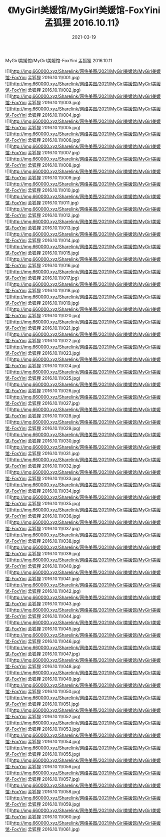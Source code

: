 ﻿---
layout: post
title:  《MyGirl美媛馆/MyGirl美媛馆-FoxYini 孟狐狸 2016.10.11》
date:   2021-03-19
img: http://img.660000.xyz/Sharelink/网络美图/2021/MyGirl美媛馆/MyGirl美媛馆-FoxYini 孟狐狸 2016.10.11/000.jpg
categories: [美女, 清纯, 唯美]
---

MyGirl美媛馆/MyGirl美媛馆-FoxYini 孟狐狸 2016.10.11

 ![](http://img.660000.xyz/Sharelink/网络美图/2021/MyGirl美媛馆/MyGirl美媛馆-FoxYini 孟狐狸 2016.10.11/001.jpg) <br>![](http://img.660000.xyz/Sharelink/网络美图/2021/MyGirl美媛馆/MyGirl美媛馆-FoxYini 孟狐狸 2016.10.11/002.jpg) <br>![](http://img.660000.xyz/Sharelink/网络美图/2021/MyGirl美媛馆/MyGirl美媛馆-FoxYini 孟狐狸 2016.10.11/003.jpg) <br>![](http://img.660000.xyz/Sharelink/网络美图/2021/MyGirl美媛馆/MyGirl美媛馆-FoxYini 孟狐狸 2016.10.11/004.jpg) <br>![](http://img.660000.xyz/Sharelink/网络美图/2021/MyGirl美媛馆/MyGirl美媛馆-FoxYini 孟狐狸 2016.10.11/005.jpg) <br>![](http://img.660000.xyz/Sharelink/网络美图/2021/MyGirl美媛馆/MyGirl美媛馆-FoxYini 孟狐狸 2016.10.11/006.jpg) <br>![](http://img.660000.xyz/Sharelink/网络美图/2021/MyGirl美媛馆/MyGirl美媛馆-FoxYini 孟狐狸 2016.10.11/007.jpg) <br>![](http://img.660000.xyz/Sharelink/网络美图/2021/MyGirl美媛馆/MyGirl美媛馆-FoxYini 孟狐狸 2016.10.11/008.jpg) <br>![](http://img.660000.xyz/Sharelink/网络美图/2021/MyGirl美媛馆/MyGirl美媛馆-FoxYini 孟狐狸 2016.10.11/009.jpg) <br>![](http://img.660000.xyz/Sharelink/网络美图/2021/MyGirl美媛馆/MyGirl美媛馆-FoxYini 孟狐狸 2016.10.11/010.jpg) <br>![](http://img.660000.xyz/Sharelink/网络美图/2021/MyGirl美媛馆/MyGirl美媛馆-FoxYini 孟狐狸 2016.10.11/011.jpg) <br>![](http://img.660000.xyz/Sharelink/网络美图/2021/MyGirl美媛馆/MyGirl美媛馆-FoxYini 孟狐狸 2016.10.11/012.jpg) <br>![](http://img.660000.xyz/Sharelink/网络美图/2021/MyGirl美媛馆/MyGirl美媛馆-FoxYini 孟狐狸 2016.10.11/013.jpg) <br>![](http://img.660000.xyz/Sharelink/网络美图/2021/MyGirl美媛馆/MyGirl美媛馆-FoxYini 孟狐狸 2016.10.11/014.jpg) <br>![](http://img.660000.xyz/Sharelink/网络美图/2021/MyGirl美媛馆/MyGirl美媛馆-FoxYini 孟狐狸 2016.10.11/015.jpg) <br>![](http://img.660000.xyz/Sharelink/网络美图/2021/MyGirl美媛馆/MyGirl美媛馆-FoxYini 孟狐狸 2016.10.11/016.jpg) <br>![](http://img.660000.xyz/Sharelink/网络美图/2021/MyGirl美媛馆/MyGirl美媛馆-FoxYini 孟狐狸 2016.10.11/017.jpg) <br>![](http://img.660000.xyz/Sharelink/网络美图/2021/MyGirl美媛馆/MyGirl美媛馆-FoxYini 孟狐狸 2016.10.11/018.jpg) <br>![](http://img.660000.xyz/Sharelink/网络美图/2021/MyGirl美媛馆/MyGirl美媛馆-FoxYini 孟狐狸 2016.10.11/019.jpg) <br>![](http://img.660000.xyz/Sharelink/网络美图/2021/MyGirl美媛馆/MyGirl美媛馆-FoxYini 孟狐狸 2016.10.11/020.jpg) <br>![](http://img.660000.xyz/Sharelink/网络美图/2021/MyGirl美媛馆/MyGirl美媛馆-FoxYini 孟狐狸 2016.10.11/021.jpg) <br>![](http://img.660000.xyz/Sharelink/网络美图/2021/MyGirl美媛馆/MyGirl美媛馆-FoxYini 孟狐狸 2016.10.11/022.jpg) <br>![](http://img.660000.xyz/Sharelink/网络美图/2021/MyGirl美媛馆/MyGirl美媛馆-FoxYini 孟狐狸 2016.10.11/023.jpg) <br>![](http://img.660000.xyz/Sharelink/网络美图/2021/MyGirl美媛馆/MyGirl美媛馆-FoxYini 孟狐狸 2016.10.11/024.jpg) <br>![](http://img.660000.xyz/Sharelink/网络美图/2021/MyGirl美媛馆/MyGirl美媛馆-FoxYini 孟狐狸 2016.10.11/025.jpg) <br>![](http://img.660000.xyz/Sharelink/网络美图/2021/MyGirl美媛馆/MyGirl美媛馆-FoxYini 孟狐狸 2016.10.11/026.jpg) <br>![](http://img.660000.xyz/Sharelink/网络美图/2021/MyGirl美媛馆/MyGirl美媛馆-FoxYini 孟狐狸 2016.10.11/027.jpg) <br>![](http://img.660000.xyz/Sharelink/网络美图/2021/MyGirl美媛馆/MyGirl美媛馆-FoxYini 孟狐狸 2016.10.11/028.jpg) <br>![](http://img.660000.xyz/Sharelink/网络美图/2021/MyGirl美媛馆/MyGirl美媛馆-FoxYini 孟狐狸 2016.10.11/029.jpg) <br>![](http://img.660000.xyz/Sharelink/网络美图/2021/MyGirl美媛馆/MyGirl美媛馆-FoxYini 孟狐狸 2016.10.11/030.jpg) <br>![](http://img.660000.xyz/Sharelink/网络美图/2021/MyGirl美媛馆/MyGirl美媛馆-FoxYini 孟狐狸 2016.10.11/031.jpg) <br>![](http://img.660000.xyz/Sharelink/网络美图/2021/MyGirl美媛馆/MyGirl美媛馆-FoxYini 孟狐狸 2016.10.11/032.jpg) <br>![](http://img.660000.xyz/Sharelink/网络美图/2021/MyGirl美媛馆/MyGirl美媛馆-FoxYini 孟狐狸 2016.10.11/033.jpg) <br>![](http://img.660000.xyz/Sharelink/网络美图/2021/MyGirl美媛馆/MyGirl美媛馆-FoxYini 孟狐狸 2016.10.11/034.jpg) <br>![](http://img.660000.xyz/Sharelink/网络美图/2021/MyGirl美媛馆/MyGirl美媛馆-FoxYini 孟狐狸 2016.10.11/035.jpg) <br>![](http://img.660000.xyz/Sharelink/网络美图/2021/MyGirl美媛馆/MyGirl美媛馆-FoxYini 孟狐狸 2016.10.11/036.jpg) <br>![](http://img.660000.xyz/Sharelink/网络美图/2021/MyGirl美媛馆/MyGirl美媛馆-FoxYini 孟狐狸 2016.10.11/037.jpg) <br>![](http://img.660000.xyz/Sharelink/网络美图/2021/MyGirl美媛馆/MyGirl美媛馆-FoxYini 孟狐狸 2016.10.11/038.jpg) <br>![](http://img.660000.xyz/Sharelink/网络美图/2021/MyGirl美媛馆/MyGirl美媛馆-FoxYini 孟狐狸 2016.10.11/039.jpg) <br>![](http://img.660000.xyz/Sharelink/网络美图/2021/MyGirl美媛馆/MyGirl美媛馆-FoxYini 孟狐狸 2016.10.11/040.jpg) <br>![](http://img.660000.xyz/Sharelink/网络美图/2021/MyGirl美媛馆/MyGirl美媛馆-FoxYini 孟狐狸 2016.10.11/041.jpg) <br>![](http://img.660000.xyz/Sharelink/网络美图/2021/MyGirl美媛馆/MyGirl美媛馆-FoxYini 孟狐狸 2016.10.11/042.jpg) <br>![](http://img.660000.xyz/Sharelink/网络美图/2021/MyGirl美媛馆/MyGirl美媛馆-FoxYini 孟狐狸 2016.10.11/043.jpg) <br>![](http://img.660000.xyz/Sharelink/网络美图/2021/MyGirl美媛馆/MyGirl美媛馆-FoxYini 孟狐狸 2016.10.11/044.jpg) <br>![](http://img.660000.xyz/Sharelink/网络美图/2021/MyGirl美媛馆/MyGirl美媛馆-FoxYini 孟狐狸 2016.10.11/045.jpg) <br>![](http://img.660000.xyz/Sharelink/网络美图/2021/MyGirl美媛馆/MyGirl美媛馆-FoxYini 孟狐狸 2016.10.11/046.jpg) <br>![](http://img.660000.xyz/Sharelink/网络美图/2021/MyGirl美媛馆/MyGirl美媛馆-FoxYini 孟狐狸 2016.10.11/047.jpg) <br>![](http://img.660000.xyz/Sharelink/网络美图/2021/MyGirl美媛馆/MyGirl美媛馆-FoxYini 孟狐狸 2016.10.11/048.jpg) <br>![](http://img.660000.xyz/Sharelink/网络美图/2021/MyGirl美媛馆/MyGirl美媛馆-FoxYini 孟狐狸 2016.10.11/049.jpg) <br>![](http://img.660000.xyz/Sharelink/网络美图/2021/MyGirl美媛馆/MyGirl美媛馆-FoxYini 孟狐狸 2016.10.11/050.jpg) <br>![](http://img.660000.xyz/Sharelink/网络美图/2021/MyGirl美媛馆/MyGirl美媛馆-FoxYini 孟狐狸 2016.10.11/051.jpg) <br>![](http://img.660000.xyz/Sharelink/网络美图/2021/MyGirl美媛馆/MyGirl美媛馆-FoxYini 孟狐狸 2016.10.11/052.jpg) <br>![](http://img.660000.xyz/Sharelink/网络美图/2021/MyGirl美媛馆/MyGirl美媛馆-FoxYini 孟狐狸 2016.10.11/053.jpg) <br>![](http://img.660000.xyz/Sharelink/网络美图/2021/MyGirl美媛馆/MyGirl美媛馆-FoxYini 孟狐狸 2016.10.11/054.jpg) <br>![](http://img.660000.xyz/Sharelink/网络美图/2021/MyGirl美媛馆/MyGirl美媛馆-FoxYini 孟狐狸 2016.10.11/055.jpg) <br>![](http://img.660000.xyz/Sharelink/网络美图/2021/MyGirl美媛馆/MyGirl美媛馆-FoxYini 孟狐狸 2016.10.11/056.jpg) <br>![](http://img.660000.xyz/Sharelink/网络美图/2021/MyGirl美媛馆/MyGirl美媛馆-FoxYini 孟狐狸 2016.10.11/057.jpg) <br>![](http://img.660000.xyz/Sharelink/网络美图/2021/MyGirl美媛馆/MyGirl美媛馆-FoxYini 孟狐狸 2016.10.11/058.jpg) <br>![](http://img.660000.xyz/Sharelink/网络美图/2021/MyGirl美媛馆/MyGirl美媛馆-FoxYini 孟狐狸 2016.10.11/059.jpg) <br>![](http://img.660000.xyz/Sharelink/网络美图/2021/MyGirl美媛馆/MyGirl美媛馆-FoxYini 孟狐狸 2016.10.11/060.jpg) <br>![](http://img.660000.xyz/Sharelink/网络美图/2021/MyGirl美媛馆/MyGirl美媛馆-FoxYini 孟狐狸 2016.10.11/061.jpg) <br>